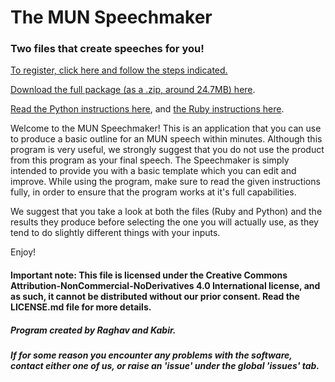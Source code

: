 # The MUN Speechmaker
### Two files that create speeches for you!

[To register, click here and follow the steps indicated.](https://docs.google.com/a/sas.edu.sg/forms/d/e/1FAIpQLSc5XJuceupuL7aMtnuqKwfK0KflQrpLDocXgTbP6wCTz14pJA/viewform)

[Download the full package (as a .zip, around 24.7MB) here](https://github.com/narayanswa30663/MUN_Speechmaker/archive/master.zip).

[Read the Python instructions here](Python/INSTRUCTIONS.md), and [the Ruby instructions here](Ruby/INSTRUCTIONS.md).

Welcome to the MUN Speechmaker! This is an application that you can use to produce a basic outline for an MUN speech within minutes. Although this program is very useful, we strongly suggest that you do not use the product from this program as your final speech. The Speechmaker is simply intended to provide you with a basic template which you can edit and improve. While using the program, make sure to read the given instructions fully, in order to ensure that the program works at it's full capabilities.

We suggest that you take a look at both the files (Ruby and Python) and the results they produce before selecting the one you will actually use, as they tend to do slightly different things with your inputs.
 
Enjoy!

#### Important note: This file is licensed under the Creative Commons Attribution-NonCommercial-NoDerivatives 4.0 International license, and as such, it cannot be distributed without our prior consent. Read the LICENSE.md file for more details.

##### Program created by Raghav and Kabir.

##### If for some reason you encounter any problems with the software, contact either one of us, or raise an 'issue' under the global 'issues' tab.
